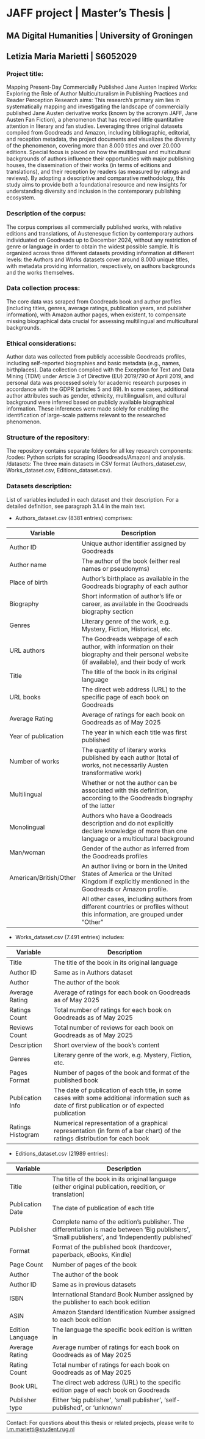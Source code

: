 # JAFF project | Master’s Thesis | 

## MA Digital Humanities | University of Groningen 
## Letizia Maria Marietti | S6052029 

### Project title: 
Mapping Present-Day Commercially Published Jane Austen Inspired Works: Exploring the Role of Author Multiculturalism in Publishing Practices and Reader Perception 
Research aims: This research’s primary aim lies in systematically mapping and investigating the landscape of commercially published Jane Austen derivative works (known by the acronym JAFF, Jane Austen Fan Fiction), a phenomenon that has received little quantitative attention in literary and fan studies. Leveraging three original datasets compiled from Goodreads and Amazon, including bibliographic, editorial, and reception metadata, the project documents and visualizes the diversity of the phenomenon, covering more than 8.000 titles and over 20.000 editions. Special focus is placed on how the multilingual and multicultural backgrounds of authors influence their opportunities with major publishing houses, the dissemination of their works (in terms of editions and translations), and their reception by readers (as measured by ratings and reviews). By adopting a descriptive and comparative methodology, this study aims to provide both a foundational resource and new insights for understanding diversity and inclusion in the contemporary publishing ecosystem. 

### Description of the corpus: 
The corpus comprises all commercially published works, with relative editions and translations, of Austenesque fiction by contemporary authors individuated on Goodreads up to December 2024, without any restriction of genre or language in order to obtain the widest possible sample. It is organized across three different datasets providing information at different levels: the Authors and Works datasets cover around 8.000 unique titles, with metadata providing information, respectively, on authors backgrounds and the works themselves. 

### Data collection process: 
The core data was scraped from Goodreads book and author profiles (including titles, genres, average ratings, publication years, and publisher information), with Amazon author pages, when existent, to compensate missing biographical data crucial for assessing multilingual and multicultural backgrounds.

### Ethical considerations: 
Author data was collected from publicly accessible Goodreads profiles, including self-reported biographies and basic metadata (e.g., names, birthplaces). Data collection complied with the Exception for Text and Data Mining (TDM) under Article 3 of Directive (EU) 2019/790 of April 2019, and personal data was processed solely for academic research purposes in accordance with the GDPR (articles 5 and 89). In some cases, additional author attributes such as gender, ethnicity, multilingualism, and cultural background were inferred based on publicly available biographical information. These inferences were made solely for enabling the identification of large-scale patterns relevant to the researched phenomenon. 

### Structure of the repository:
The repository contains separate folders for all key research components:
/codes: Python scripts for scraping (Goodreads/Amazon) and analysis.
/datasets: The three main datasets in CSV format (Authors_dataset.csv, Works_dataset.csv, Editions_dataset.csv).

### Datasets description: 
List of variables included in each dataset and their description. For a detailed definition, see paragraph 3.1.4 in the main text. 

- Authors_dataset.csv (8381 entries) comprises:

| Variable             | Description                                                                                                                                  |
|----------------------|----------------------------------------------------------------------------------------------------------------------------------------------|
|Author ID             | Unique author identifier assigned by Goodreads                                                                                               |
|Author name           | The author of the book (either real names or pseudonyms)                                                                                     |
|Place of birth        | Author’s birthplace as available in the Goodreads biography of each author                                                                   |
|Biography             | Short information of author’s life or career, as available in the Goodreads biography section                                                |
|Genres                | Literary genre of the work, e.g. Mystery, Fiction, Historical, etc.                                                                          |
|URL authors           | The Goodreads webpage of each author, with information on their biography and their personal website (if available), and their body of work  |
|Title                 | The title of the book in its original language                                                                                               |
|URL books             | The direct web address (URL) to the specific page of each book on Goodreads                                                                  |
|Average Rating        | Average of ratings for each book on Goodreads as of May 2025                                                                                 |
|Year of publication   | The year in which each title was first published                                                                                             |
|Number of works       | The quantity of literary works published by each author (total of works, not necessarily Austen transformative work)                         |
|Multilingual          | Whether or not the author can be associated with this definition, according to the Goodreads biography of the latter                         |
|Monolingual           | Authors who have a Goodreads description and do not explicitly declare knowledge of more than one language or a multicultural background     |
|Man/woman             | Gender of the author as inferred from the Goodreads profiles                                                                                 |
|American/British/Other| An author living or born in the United States of America or the United Kingdom if explicitly mentioned in the Goodreads or Amazon profile.   | 
                       |  All other cases, including authors from different countries or profiles without this information, are grouped under “Other”                 |

- Works_dataset.csv (7.491 entries) includes: 

| Variable             | Description                                                                                                                                       |
|----------------------|---------------------------------------------------------------------------------------------------------------------------------------------------|
|Title                 | The title of the book in its original language                                                                                                    |
|Author ID             | Same as in Authors dataset                                                                                                                        |
|Author                | The author of the book                                                                                                                            |
|Average Rating        | Average of ratings for each book on Goodreads as of May 2025                                                                                      |
|Ratings Count         | Total number of ratings for each book on Goodreads as of May 2025                                                                                 |
|Reviews Count         | Total number of reviews for each book on Goodreads as of May 2025                                                                                 |
|Description           | Short overview of the book’s content                                                                                                              |
|Genres                | Literary genre of the work, e.g. Mystery, Fiction, etc.                                                                                           |
|Pages Format          | Number of pages of the book and format of the published book                                                                                      |
|Publication Info      | The date of publication of each title, in some cases with some additional information such as date of first publication or of expected publication|
|Ratings Histogram     | Numerical representation of a graphical representation (in form of a bar chart) of the ratings distribution for each book                         |

- Editions_dataset.csv (21989 entries): 

| Variable             | Description                                                                                                                                      |
|----------------------|--------------------------------------------------------------------------------------------------------------------------------------------------|
|Title                 | The title of the book in its original language (either original publication, reedition, or translation)                                          |
|Publication Date      | The date of publication of each title                                                                                                            |         
|Publisher             | Complete name of the edition’s publisher. The differentiation is made between ‘Big publishers’, ‘Small publishers’, and ‘Independently published’| 
|Format                | Format of the published book (hardcover, paperback, eBooks, Kindle)                                                                              |
|Page Count            | Number of pages of the book                                                                                                                      |
|Author                | The author of the book                                                                                                                           |
|Author ID             | Same as in previous datasets                                                                                                                     |
|ISBN                  | International Standard Book Number assigned by the publisher to each book edition                                                                |
|ASIN                  | Amazon Standard Identification Number assigned to each book edition                                                                              |
|Edition Language      | The language the specific book edition is written in                                                                                             |
|Average Rating        | Average number of ratings for each book on Goodreads as of May 2025                                                                              |
|Rating Count          | Total number of ratings for each book on Goodreads as of May 2025                                                                                |
|Book URL              | The direct web address (URL) to the specific edition page of each book on Goodreads                                                              |
|Publisher type        | Either ‘big publisher’, ‘small publisher’, ‘self-published’, or ‘unknown’                                                                        |

Contact: 
For questions about this thesis or related projects, please write to l.m.marietti@student.rug.nl

